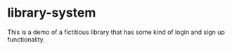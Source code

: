 # library-system
This is a demo of a fictitious library that has some kind of login and sign up functionality.

